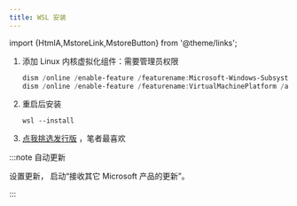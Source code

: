 ```yaml
---
title: WSL 安装
---
```


import {HtmlA,MstoreLink,MstoreButton} from '@theme/links';

1.  添加 Linux 内核虚拟化组件：需要管理员权限

    ```powershell
    dism /online /enable-feature /featurename:Microsoft-Windows-Subsystem-Linux /all /norestart
    dism /online /enable-feature /featurename:VirtualMachinePlatform /all

    ```

2.  重启后安装

        wsl --install

3.  <a href="https://aka.ms/wslstore">点我挑选发行版</a>
    ，笔者最喜欢 <MstoreLink id="9MSVKQC78PK6" name="Debian"/>

<!-- <MstoreLink id="9PDXGNCFSCZV" name="Ubuntu" /> -->

:::note 自动更新

<p><HtmlA href="ms-settings:windowsupdate-options">设置更新</HtmlA>，
启动“接收其它 Microsoft 产品的更新”。</p>

:::
